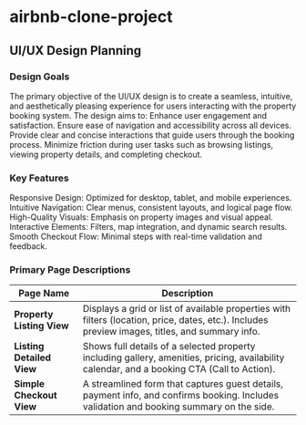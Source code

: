 # airbnb-clone-project

## UI/UX Design Planning
### Design Goals
The primary objective of the UI/UX design is to create a seamless, intuitive, and aesthetically pleasing experience for users interacting with the property booking system. The design aims to:
Enhance user engagement and satisfaction.
Ensure ease of navigation and accessibility across all devices.
Provide clear and concise interactions that guide users through the booking process.
Minimize friction during user tasks such as browsing listings, viewing property details, and completing checkout.

### Key Features
Responsive Design: Optimized for desktop, tablet, and mobile experiences.
Intuitive Navigation: Clear menus, consistent layouts, and logical page flow.
High-Quality Visuals: Emphasis on property images and visual appeal.
Interactive Elements: Filters, map integration, and dynamic search results.
Smooth Checkout Flow: Minimal steps with real-time validation and feedback.

### Primary Page Descriptions
| Page Name                 | Description                                                                                                                                     |
| ------------------------- | ----------------------------------------------------------------------------------------------------------------------------------------------- |
| **Property Listing View** | Displays a grid or list of available properties with filters (location, price, dates, etc.). Includes preview images, titles, and summary info. |
| **Listing Detailed View** | Shows full details of a selected property including gallery, amenities, pricing, availability calendar, and a booking CTA (Call to Action).     |
| **Simple Checkout View**  | A streamlined form that captures guest details, payment info, and confirms booking. Includes validation and booking summary on the side.        |

